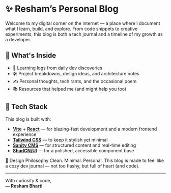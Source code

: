 # ✨ Resham’s Personal Blog

Welcome to my digital corner on the internet — a place where I document what I learn, build, and explore. From code snippets to creative experiments, this blog is both a tech journal and a timeline of my growth as a developer.

## 📌 What's Inside

- 🧠 Learning logs from daily dev discoveries  
- 🛠️ Project breakdowns, design ideas, and architecture notes  
- ✍️ Personal thoughts, tech rants, and the occasional poem  
- 📚 Resources that helped me (and might help you too)

## 🚀 Tech Stack

This blog is built with:

- **[Vite](https://vitejs.dev/)** + **[React](https://react.dev/)** — for blazing-fast development and a modern frontend experience  
- **[Tailwind CSS](https://tailwindcss.com/)** — to keep it stylish yet minimal  
- **[Sanity CMS](https://www.sanity.io/)** — for structured content and real-time editing  
- **[ShadCN/UI](https://ui.shadcn.com/)** — for a polished, accessible component base  

🌈 Design Philosophy
Clean. Minimal. Personal. This blog is made to feel like a cozy dev journal — not too flashy, but full of heart (and code).

---

With curiosity & code,  
**— Resham Bharti**